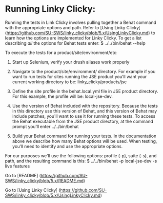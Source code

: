 # Running Linky Clicky:

Running the tests in Link Clicky involves pulling together a Behat command with the appropriate options and path. Refer to [Using Linky Clicky] (https://github.com/SU-SWS/linky_clicky/blob/5.x/UsingLinkyClicky.md) to learn how the options are implemented for Linky Clicky.
To get a list describing *all* the options for Behat tests enter:
$ ../../bin/behat --help


To execute the tests for a product/site/environment/etc:
1. Start up Selenium, verify your drush aliases work properly

1. Navigate to the product/site/environment/ directory.
For example if you want to run tests for sites running the JSE product you'll want your current working directory to be:
linky_clicky/products/jse

1. Define the site profile in the behat.local.yml file in JSE product directory.
For this example, the profile will be: local-jse-dev.

1. Use the version of Behat included with the repository.
Because the tests in this directory use this version of Behat, and this version of Behat may include patches, you'll want to use it for running these tests. To access the Behat executable from the JSE product directory, at the command prompt you'll enter ../../bin/behat

1. Build your Behat command for running your tests.
In the documentation above we describe how many Behat options will be used. When testing, you'll need to identify and use the appropriate options.  

For our purposes we'll use the following options: profile (-p), suite (-s), and path, and the resulting command is this:
$ ../../bin/behat -p local-jse-dev -s live features

Go to [README] (https://github.com/SU-SWS/linky_clicky/blob/5.x/README.md)


Go to [Using Linky Clicky] (https://github.com/SU-SWS/linky_clicky/blob/5.x/UsingLinkyClicky.md)
